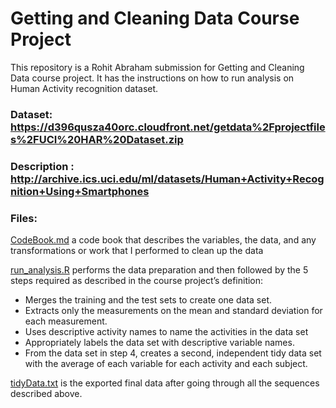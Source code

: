 # Getting and Cleaning Data Course Project
This repository is a Rohit Abraham submission for Getting and Cleaning Data course project. It has the instructions on how to run analysis on Human Activity recognition dataset.

### Dataset: https://d396qusza40orc.cloudfront.net/getdata%2Fprojectfiles%2FUCI%20HAR%20Dataset.zip

### Description : http://archive.ics.uci.edu/ml/datasets/Human+Activity+Recognition+Using+Smartphones

### Files:
[CodeBook.md](CodeBook.md) a code book that describes the variables, the data, and any transformations or work that I performed to clean up the data

[run_analysis.R](run_analysis.R) performs the data preparation and then followed by the 5 steps required as described in the course project’s definition:
* Merges the training and the test sets to create one data set.
* Extracts only the measurements on the mean and standard deviation for each measurement.
* Uses descriptive activity names to name the activities in the data set
* Appropriately labels the data set with descriptive variable names.
* From the data set in step 4, creates a second, independent tidy data set with the average of each variable for each activity and each subject.

[tidyData.txt](tidyData.txt) is the exported final data after going through all the sequences described above.
